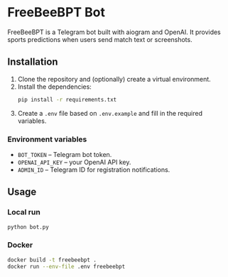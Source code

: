 # FreeBeeBPT Bot

FreeBeeBPT is a Telegram bot built with aiogram and OpenAI. It provides sports predictions when users send match text or screenshots.

## Installation

1. Clone the repository and (optionally) create a virtual environment.
2. Install the dependencies:
   ```bash
   pip install -r requirements.txt
   ```
3. Create a `.env` file based on `.env.example` and fill in the required variables.

### Environment variables

- `BOT_TOKEN` – Telegram bot token.
- `OPENAI_API_KEY` – your OpenAI API key.
- `ADMIN_ID` – Telegram ID for registration notifications.

## Usage

### Local run

```bash
python bot.py
```

### Docker

```bash
docker build -t freebeebpt .
docker run --env-file .env freebeebpt
```

